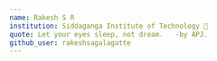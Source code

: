 ```yaml
--- 
name: Rakesh S R 
institution: Siddaganga Institute of Technology 🚩 
quote: Let your eyes sleep, not dream.   -by APJ. 
github_user: rakeshsagalagatte
---
```

